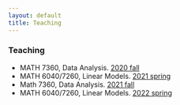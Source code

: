 ```yaml
---
layout: default
title: Teaching
---
```


### Teaching

* MATH 7360, Data Analysis. [2020 fall](https://tulane-math7360.github.io/)
* MATH 6040/7260, Linear Models. [2021 spring](https://tulane-math-7260-2021.github.io/)
* Math 7360, Data Analysis. [2021 fall](https://tulane-math-7360-2021.github.io/index.html)
* MATH 6040/7260, Linear Models. [2022 spring](https://tulane-math-7260-2022.github.io/)